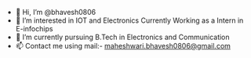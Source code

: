 - 👋 Hi, I’m @bhavesh0806
- 👀 I’m interested in IOT and Electronics 
Currently Working as a Intern in E-infochips
- 🌱 I’m currently pursuing B.Tech in Electronics and Communication 
- 📫 Contact me using mail:- maheshwari.bhavesh0806@gmail.com
<!---
bhavesh0806/bhavesh0806 is a ✨ special ✨ repository because its `README.md` (this file) appears on your GitHub profile.
You can click the Preview link to take a look at your changes.
--->
